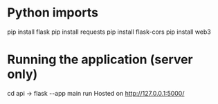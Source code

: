 
# Python imports
pip install flask 
pip install requests
pip install flask-cors
pip install web3

# Running the application (server only)
cd api -> flask --app main run
Hosted on http://127.0.0.1:5000/